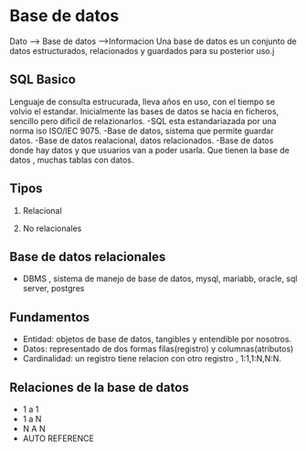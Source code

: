 # Base de datos
Dato --> Base de datos -->Informacion
 Una base de datos es un conjunto de datos estructurados, relacionados y guardados para su posterior uso.j


## SQL Basico
Lenguaje de consulta estrucurada, lleva años en uso, con el tiempo se volvio el estandar.
Inicialmente las bases de datos se hacia en ficheros, sencillo pero dificil de relazionarlos.
 -SQL esta estandariazada por una norma iso ISO/IEC 9075.
 -Base de datos, sistema que permite guardar datos.
 -Base de datos realacional, datos relacionados.
 -Base de datos donde hay datos y que usuarios van a poder usarla.
Que tienen  la base de datos , muchas tablas con datos.

## Tipos

1. Relacional

2. No relacionales

## Base de datos relacionales

* DBMS , sistema de manejo de base de datos, mysql, mariabb, oracle, sql server, postgres

## Fundamentos
- Entidad: objetos de base de datos, tangibles y entendible por nosotros.
- Datos: representado de dos formas filas(registro) y columnas(atributos)
- Cardinalidad: un registro tiene relacion con otro registro , 1:1,1:N,N:N.

## Relaciones de la base de datos

* 1 a 1
* 1 a N
* N A N
* AUTO REFERENCE
